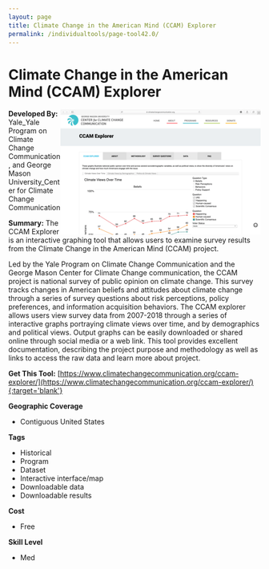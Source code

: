 ```yaml
---
layout: page
title: Climate Change in the American Mind (CCAM) Explorer
permalink: /individualtools/page-tool42.0/
---
```

# Climate Change in the American Mind (CCAM) Explorer

<img src="/images/scaled_250_400/TOOLID_42.0_ScreenCapture-1.png" style="max-height:250px;max-width:400;" align="right"/>

**Developed By:** Yale_Yale Program on Climate Change Communication, and George Mason University_Center for Climate Change Communication

**Summary:** The CCAM Explorer is an interactive graphing tool that allows users to examine survey results from the Climate Change in the American Mind (CCAM) project. 

Led by the Yale Program on Climate Change Communication and the George Mason Center for Climate Change communication, the CCAM project is national survey of public opinion on climate change. This survey tracks changes in American beliefs and attitudes about climate change through a series of survey questions about risk perceptions, policy preferences, and information acquisition behaviors. The CCAM explorer allows users view survey data from 2007-2018 through a series of interactive graphs portraying climate views over time, and by demographics and political views. Output graphs can be easily downloaded or shared online through social media or a web link. This tool provides excellent documentation, describing the project purpose and methodology as well as links to access the raw data and learn more about project. 

**Get This Tool:** [https://www.climatechangecommunication.org/ccam-explorer/](https://www.climatechangecommunication.org/ccam-explorer/){:target='blank'}

**Geographic Coverage**

* Contiguous United States

**Tags**

*  Historical 
*  Program
*  Dataset
*  Interactive interface/map
*  Downloadable data
*  Downloadable results

**Cost**

* Free

**Skill Level**

* Med
